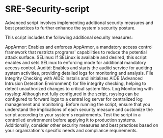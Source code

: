 # SRE-Security-script
Advanced script involves implementing additional security measures and best practices to further enhance the system's security posture.

This script includes the following additional security measures:

AppArmor: Enables and enforces AppArmor, a mandatory access control framework that restricts programs' capabilities to reduce the potential attack surface.
SELinux: If SELinux is available and desired, this script enables and sets SELinux to enforcing mode for additional mandatory access control.
Auditd: Enables and starts the auditd service for auditing system activities, providing detailed logs for monitoring and analysis.
File Integrity Checking with AIDE: Installs and initializes AIDE (Advanced Intrusion Detection Environment) for file integrity checking, helping to detect unauthorized changes to critical system files.
Log Monitoring with rsyslog: Although not fully configured in the script, rsyslog can be configured to forward logs to a central log server for centralized log management and monitoring.
Before running the script, ensure that you understand the implications of each security measure and customize the script according to your system's requirements.
Test the script in a controlled environment before applying it to production systems.
Additionally, consider other security measures and best practices based on your organization's specific needs and compliance requirements.
